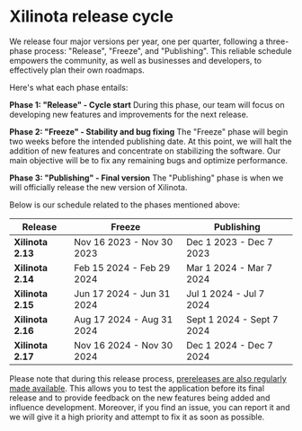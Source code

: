 # Xilinota release cycle

We release four major versions per year, one per quarter, following a three-phase process: "Release", "Freeze", and "Publishing". This reliable schedule empowers the community, as well as businesses and developers, to effectively plan their own roadmaps.

Here's what each phase entails:

**Phase 1: "Release" - Cycle start** During this phase, our team will focus on developing new features and improvements for the next release.

**Phase 2: "Freeze" - Stability and bug fixing** The "Freeze" phase will begin two weeks before the intended publishing date. At this point, we will halt the addition of new features and concentrate on stabilizing the software. Our main objective will be to fix any remaining bugs and optimize performance.

**Phase 3: "Publishing" - Final version** The "Publishing" phase is when we will officially release the new version of Xilinota.

Below is our schedule related to the phases mentioned above:

| Release | Freeze | Publishing |
| --- | --- | --- |
| **Xilinota 2.13** | Nov 16 2023 - Nov 30 2023 | Dec 1 2023 - Dec 7 2023 |
| **Xilinota 2.14** | Feb 15 2024 - Feb 29 2024 | Mar 1 2024 - Mar 7 2024 |
| **Xilinota 2.15** | Jun 17 2024 - Jun 31 2024 | Jul 1 2024 - Jul 7 2024 |
| **Xilinota 2.16** | Aug 17 2024 - Aug 31 2024 | Sept 1 2024 - Sept 7 2024 |
| **Xilinota 2.17** | Nov 16 2024 - Nov 30 2024 | Dec 1 2024 - Dec 7 2024 |

Please note that during this release process, [prereleases are also regularly made available](https://xilinotaapp.org/help/about/prereleases/). This allows you to test the application before its final release and to provide feedback on the new features being added and influence development. Moreover, if you find an issue, you can report it and we will give it a high priority and attempt to fix it as soon as possible.
